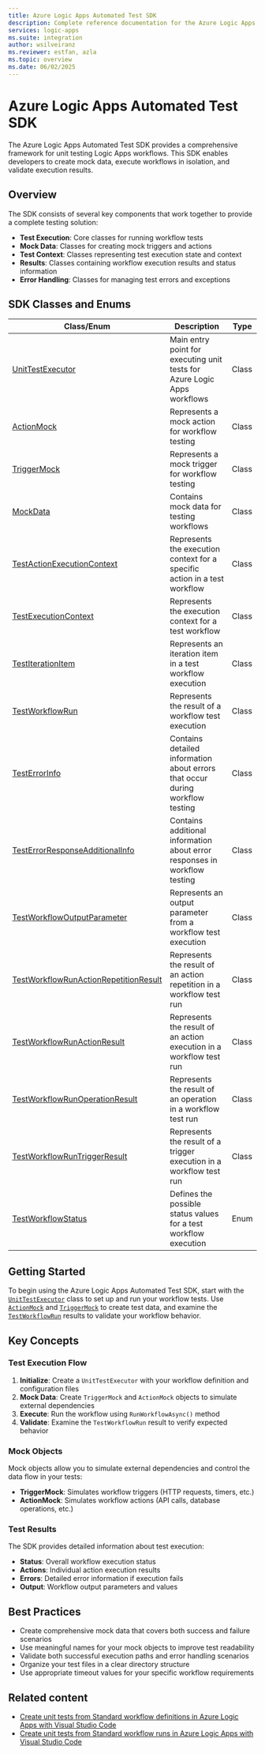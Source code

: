 ```yaml
---
title: Azure Logic Apps Automated Test SDK
description: Complete reference documentation for the Azure Logic Apps Automated Test SDK classes and enums.
services: logic-apps
ms.suite: integration
author: wsilveiranz
ms.reviewer: estfan, azla
ms.topic: overview
ms.date: 06/02/2025
---
```


# Azure Logic Apps Automated Test SDK

The Azure Logic Apps Automated Test SDK provides a comprehensive framework for unit testing Logic Apps workflows. This SDK enables developers to create mock data, execute workflows in isolation, and validate execution results.

## Overview

The SDK consists of several key components that work together to provide a complete testing solution:

- **Test Execution**: Core classes for running workflow tests
- **Mock Data**: Classes for creating mock triggers and actions
- **Test Context**: Classes representing test execution state and context
- **Results**: Classes containing workflow execution results and status information
- **Error Handling**: Classes for managing test errors and exceptions

## SDK Classes and Enums

| Class/Enum | Description | Type |
|------------|-------------|------|
| [UnitTestExecutor](unit-test-executor-class-definition.md) | Main entry point for executing unit tests for Azure Logic Apps workflows | Class |
| [ActionMock](action-mock-class-definition.md) | Represents a mock action for workflow testing | Class |
| [TriggerMock](trigger-mock-class-definition.md) | Represents a mock trigger for workflow testing | Class |
| [MockData](mock-data-class-definition.md) | Contains mock data for testing workflows | Class |
| [TestActionExecutionContext](test-action-execution-context-class-definition.md) | Represents the execution context for a specific action in a test workflow | Class |
| [TestExecutionContext](test-execution-context-class-definition.md) | Represents the execution context for a test workflow | Class |
| [TestIterationItem](test-iteration-item-class-definition.md) | Represents an iteration item in a test workflow execution | Class |
| [TestWorkflowRun](test-workflow-run-class-definition.md) | Represents the result of a workflow test execution | Class |
| [TestErrorInfo](test-error-info-class-definition.md) | Contains detailed information about errors that occur during workflow testing | Class |
| [TestErrorResponseAdditionalInfo](test-error-response-additional-info-class-definition.md) | Contains additional information about error responses in workflow testing | Class |
| [TestWorkflowOutputParameter](test-workflow-output-parameter-class-definition.md) | Represents an output parameter from a workflow test execution | Class |
| [TestWorkflowRunActionRepetitionResult](test-workflow-run-action-repetition-result-class-definition.md) | Represents the result of an action repetition in a workflow test run | Class |
| [TestWorkflowRunActionResult](test-workflow-run-action-result-class-definition.md) | Represents the result of an action execution in a workflow test run | Class |
| [TestWorkflowRunOperationResult](test-workflow-run-operation-result-class-definition.md) | Represents the result of an operation in a workflow test run | Class |
| [TestWorkflowRunTriggerResult](test-workflow-run-trigger-result-class-definition.md) | Represents the result of a trigger execution in a workflow test run | Class |
| [TestWorkflowStatus](test-workflow-status-enum-definition.md) | Defines the possible status values for a test workflow execution | Enum |

## Getting Started

To begin using the Azure Logic Apps Automated Test SDK, start with the [`UnitTestExecutor`](unit-test-executor-class-definition.md) class to set up and run your workflow tests. Use [`ActionMock`](action-mock-class-definition.md) and [`TriggerMock`](trigger-mock-class-definition.md) to create test data, and examine the [`TestWorkflowRun`](test-workflow-run-class-definition.md) results to validate your workflow behavior.

## Key Concepts

### Test Execution Flow

1. **Initialize**: Create a `UnitTestExecutor` with your workflow definition and configuration files
2. **Mock Data**: Create `TriggerMock` and `ActionMock` objects to simulate external dependencies
3. **Execute**: Run the workflow using `RunWorkflowAsync()` method
4. **Validate**: Examine the `TestWorkflowRun` result to verify expected behavior

### Mock Objects

Mock objects allow you to simulate external dependencies and control the data flow in your tests:
- **TriggerMock**: Simulates workflow triggers (HTTP requests, timers, etc.)
- **ActionMock**: Simulates workflow actions (API calls, database operations, etc.)

### Test Results

The SDK provides detailed information about test execution:
- **Status**: Overall workflow execution status
- **Actions**: Individual action execution results
- **Errors**: Detailed error information if execution fails
- **Output**: Workflow output parameters and values

## Best Practices

- Create comprehensive mock data that covers both success and failure scenarios
- Use meaningful names for your mock objects to improve test readability
- Validate both successful execution paths and error handling scenarios
- Organize your test files in a clear directory structure
- Use appropriate timeout values for your specific workflow requirements

## Related content

* [Create unit tests from Standard workflow definitions in Azure Logic Apps with Visual Studio Code](create-unit-tests-Standard-workflow-definitions-visual-studio-code.md)
* [Create unit tests from Standard workflow runs in Azure Logic Apps with Visual Studio Code](create-unit-tests-standard-workflow-runs-visual-studio-code.md)
